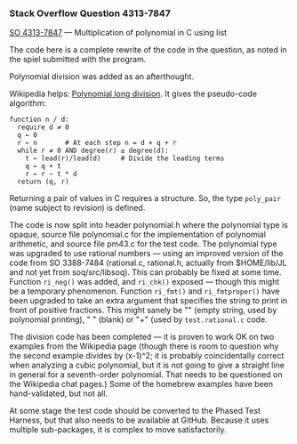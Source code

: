 ### Stack Overflow Question 4313-7847

[SO 4313-7847](http://stackoverflow.com/q/43137847) &mdash;
Multiplication of polynomial in C using list

The code here is a complete rewrite of the code in the question, as
noted in the spiel submitted with the program.

Polynomial division was added as an afterthought.

Wikipedia helps: [Polynomial long
division](https://en.wikipedia.org/wiki/Polynomial_long_division).
It gives the pseudo-code algorithm:

    function n / d:
      require d ≠ 0
      q ← 0
      r ← n       # At each step n = d × q + r
      while r ≠ 0 AND degree(r) ≥ degree(d):
        t ← lead(r)/lead(d)     # Divide the leading terms
        q ← q + t
        r ← r − t * d
      return (q, r)

Returning a pair of values in C requires a structure.  So, the type
`poly_pair` (name subject to revision) is defined.

The code is now split into header polynomial.h where the polynomial type
is opaque, source file polynomial.c for the implementation of polynomial
arithmetic, and source file pm43.c for the test code.
The polynomial type was upgraded to use rational numbers — using an
improved version of the code from SO 3388-7484 (rational.c, rational.h,
actually from $HOME/lib/JL and not yet from soq/src/libsoq).
This can probably be fixed at some time.
Function `ri_neg()` was added, and `ri_chk()` exposed — though this
might be a temporary phenomenon.
Function `ri_fmt()` and `ri_fmtproper()` have been upgraded to take an
extra argument that specifies the string to print in front of positive
fractions.
This might sanely be "" (empty string, used by polynomial printing), " "
(blank) or "+" (used by `test.rational.c` code.

The division code has been completed — it is proven to work OK on two
examples from the Wikipedia page (though there is room to question why
the second example divides by (x-1)^2; it is probably coincidentally
correct when analyzing a cubic polynomial, but it is not going to give a
straight line in general for a seventh-order polynomial.
That needs to be questioned on the Wikipedia chat pages.)
Some of the homebrew examples have been hand-validated, but not all.

At some stage the test code should be converted to the Phased Test
Harness, but that also needs to be available at GitHub.  Because it uses
multiple sub-packages, it is complex to move satisfactorily.

